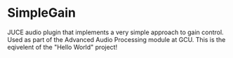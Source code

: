 # SimpleGain
JUCE audio plugin that implements a very simple approach to gain control.  Used as part of the Advanced Audio Processing module at GCU.
This is the eqivelent of the "Hello World" project!
